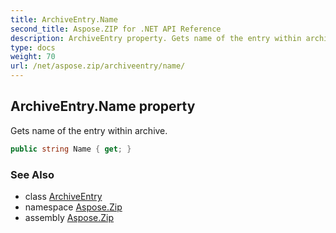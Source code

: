 ```yaml
---
title: ArchiveEntry.Name
second_title: Aspose.ZIP for .NET API Reference
description: ArchiveEntry property. Gets name of the entry within archive
type: docs
weight: 70
url: /net/aspose.zip/archiveentry/name/
---
```

## ArchiveEntry.Name property

Gets name of the entry within archive.

```csharp
public string Name { get; }
```

### See Also

* class [ArchiveEntry](../)
* namespace [Aspose.Zip](../../archiveentry/)
* assembly [Aspose.Zip](../../../)


